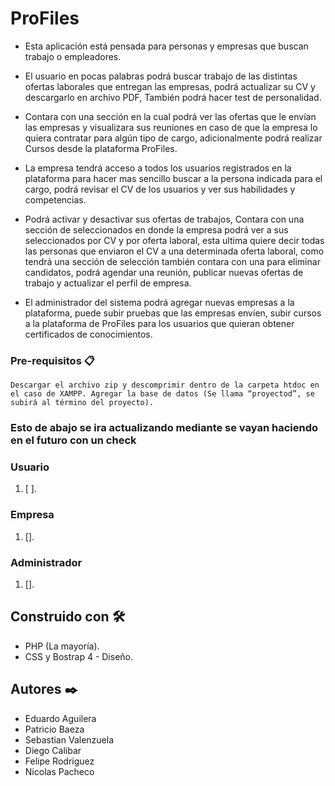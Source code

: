 # ProFiles

* Esta aplicación está pensada para personas y empresas que buscan trabajo o empleadores.

* El usuario en pocas palabras podrá buscar trabajo de las distintas ofertas laborales que entregan las empresas, podrá actualizar su CV y descargarlo en archivo PDF, También podrá hacer test de personalidad.
* Contara con una sección en la cual podrá ver las ofertas que le envían las empresas y visualizara sus reuniones en caso de que la empresa lo quiera contratar para algún tipo de cargo, adicionalmente podrá realizar Cursos desde la plataforma ProFiles.

* La empresa tendrá acceso a todos los usuarios registrados en la plataforma para hacer mas sencillo buscar a la persona indicada para el cargo, podrá revisar el CV de los usuarios y ver sus habilidades y competencias.
* Podrá activar y desactivar sus ofertas de trabajos, Contara con una sección de seleccionados en donde la empresa podrá ver a sus seleccionados por CV y por oferta laboral, esta ultima quiere decir todas las personas que enviaron el CV a una determinada oferta laboral, como tendrá una sección de selección también contara con una para eliminar candidatos, podrá agendar una reunión, publicar nuevas ofertas de trabajo y actualizar el perfil de empresa.

* El administrador del sistema podrá agregar nuevas empresas a la plataforma, puede subir pruebas que las empresas envíen, subir cursos a la plataforma de ProFiles para los usuarios que quieran obtener certificados de conocimientos.

### Pre-requisitos 📋

```
Descargar el archivo zip y descomprimir dentro de la carpeta htdoc en el caso de XAMPP. Agregar la base de datos (Se llama “proyectod”, se subirá al término del proyecto).
```

### Esto de abajo se ira actualizando mediante se vayan haciendo en el futuro con un check

### Usuario
  1.  [ ].

### Empresa
  1. [].

### Administrador
  1.  [].

## Construido con 🛠️

* PHP (La mayoría).
* CSS y Bostrap 4 - Diseño.

## Autores ✒️

* Eduardo Aguilera
* Patricio Baeza
* Sebastian Valenzuela
* Diego Calibar
* Felipe Rodriguez
* Nicolas Pacheco
